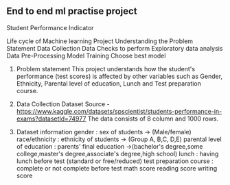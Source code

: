 ## End to end ml practise project

Student Performance Indicator

Life cycle of Machine learning Project
Understanding the Problem Statement
Data Collection
Data Checks to perform
Exploratory data analysis
Data Pre-Processing
Model Training
Choose best model

1. Problem statement
   This project understands how the student's performance (test scores) is affected by other variables such as Gender, Ethnicity, Parental level of education, Lunch and Test preparation course.

2. Data Collection
   Dataset Source - https://www.kaggle.com/datasets/spscientist/students-performance-in-exams?datasetId=74977
   The data consists of 8 column and 1000 rows.

3. Dataset information
   gender : sex of students -> (Male/female)
   race/ethnicity : ethnicity of students -> (Group A, B,C, D,E)
   parental level of education : parents' final education ->(bachelor's degree,some college,master's degree,associate's degree,high school)
   lunch : having lunch before test (standard or free/reduced)
   test preparation course : complete or not complete before test
   math score
   reading score
   writing score

